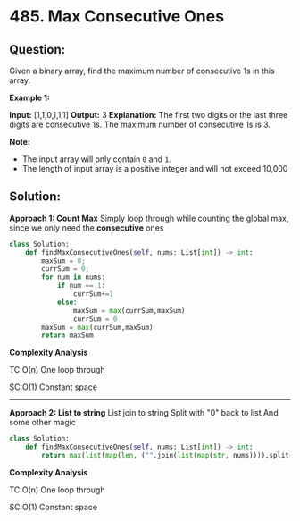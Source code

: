 
# 485. Max Consecutive Ones

  

## Question:


Given a binary array, find the maximum number of consecutive 1s in this array.

**Example 1:**  

**Input:** [1,1,0,1,1,1]
**Output:** 3
**Explanation:** The first two digits or the last three digits are consecutive 1s.
    The maximum number of consecutive 1s is 3.

**Note:**

-   The input array will only contain  `0`  and  `1`.
-   The length of input array is a positive integer and will not exceed 10,000
## Solution:

  

**Approach 1: Count Max**
Simply loop through while counting the global max, since we only need the **consecutive** ones
```python
class Solution:
    def findMaxConsecutiveOnes(self, nums: List[int]) -> int:
        maxSum = 0;
        currSum = 0;
        for num in nums:
            if num == 1:
                currSum+=1
            else:
                maxSum = max(currSum,maxSum)
                currSum = 0
        maxSum = max(currSum,maxSum)
        return maxSum
```

**Complexity Analysis**

  

TC:O(n) One loop through

  

SC:O(1) Constant space

---
**Approach 2: List to string**
List join to string
Split with "0" back to list
And some other magic
```python
class Solution:
    def findMaxConsecutiveOnes(self, nums: List[int]) -> int:
		return max(list(map(len, ("".join(list(map(str, nums)))).split('0'))))
```

**Complexity Analysis**

TC:O(n) One loop through

  

SC:O(1) Constant space
